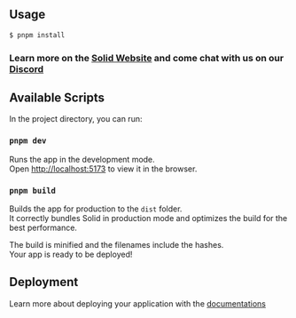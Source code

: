 ## Usage

```sh
$ pnpm install
```

### Learn more on the [Solid Website](https://solidjs.com) and come chat with us on our [Discord](https://discord.com/invite/solidjs)

## Available Scripts

In the project directory, you can run:

### `pnpm dev`

Runs the app in the development mode.<br> Open
[http://localhost:5173](http://localhost:5173) to view it in the browser.

### `pnpm build`

Builds the app for production to the `dist` folder.<br> It correctly bundles
Solid in production mode and optimizes the build for the best performance.

The build is minified and the filenames include the hashes.<br> Your app is
ready to be deployed!

## Deployment

Learn more about deploying your application with the
[documentations](https://vitejs.dev/guide/static-deploy.html)
